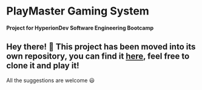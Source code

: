 # PlayMaster Gaming System

**Project for HyperionDev Software Engineering Bootcamp**

## Hey there! 👋 This project has been moved into its own repository, you can find it [here](https://github.com/3le81/gaming_system_project_python), feel free to clone it and play it!

All the suggestions are welcome 😃
